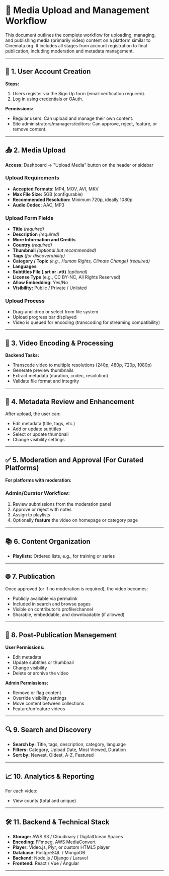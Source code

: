 # 📄 Media Upload and Management Workflow

This document outlines the complete workflow for uploading, managing, and publishing media (primarily video) content on a platform similar to Cinemata.org. It includes all stages from account registration to final publication, including moderation and metadata management.

---

## 🧾 1. User Account Creation

**Steps:**
1. Users register via the Sign Up form (email verification required).
2. Log in using credentials or OAuth.

**Permissions:**
- Regular users: Can upload and manage their own content.
- Site administrators/managers/editors: Can approve, reject, feature, or remove content.

---

## 📤 2. Media Upload

**Access:** Dashboard → "Upload Media" button on the header or sidebar

### Upload Requirements
- **Accepted Formats:** MP4, MOV, AVI, MKV
- **Max File Size:** 5GB (configurable)
- **Recommended Resolution:** Minimum 720p, ideally 1080p
- **Audio Codec:** AAC, MP3

### Upload Form Fields
- **Title** *(required)*
- **Description** *(required)*
- **More Information and Credits**
- **Country** *(required)*
- **Thumbnail** *(optional but recommended)*
- **Tags** *(for discoverability)*
- **Category / Topic** *(e.g., Human Rights, Climate Change)* *(required)*
- **Languages**
- **Subtitles File (.srt or .vtt)** *(optional)*
- **License Type** (e.g., CC BY-NC, All Rights Reserved)
- **Allow Embedding:** Yes/No
- **Visibility:** Public / Private / Unlisted

### Upload Process
- Drag-and-drop or select from file system
- Upload progress bar displayed
- Video is queued for encoding (transcoding for streaming compatibility)

---

## 🧪 3. Video Encoding & Processing

**Backend Tasks:**
- Transcode video to multiple resolutions (240p, 480p, 720p, 1080p)
- Generate preview thumbnails
- Extract metadata (duration, codec, resolution)
- Validate file format and integrity

---

## 📝 4. Metadata Review and Enhancement

After upload, the user can:
- Edit metadata (title, tags, etc.)
- Add or update subtitles
- Select or update thumbnail
- Change visibility settings

---

## ✅ 5. Moderation and Approval (For Curated Platforms)

**For platforms with moderation:**

### Admin/Curator Workflow:
1. Review submissions from the moderation panel
2. Approve or reject with notes
3. Assign to playlists
4. Optionally **feature** the video on homepage or category page

---

## 📚 6. Content Organization

- **Playlists:** Ordered lists, e.g., for training or series

---

## 🌐 7. Publication

Once approved (or if no moderation is required), the video becomes:
- Publicly available via permalink
- Included in search and browse pages
- Visible on contributor’s profile/channel
- Sharable, embeddable, and downloadable (if allowed)

---

## 🔧 8. Post-Publication Management

**User Permissions:**
- Edit metadata
- Update subtitles or thumbnail
- Change visibility
- Delete or archive the video

**Admin Permissions:**
- Remove or flag content
- Override visibility settings
- Move content between collections
- Feature/unfeature videos

---

## 🔍 9. Search and Discovery

- **Search by:** Title, tags, description, category, language
- **Filters:** Category, Upload Date, Most Viewed, Duration
- **Sort by:** Newest, Oldest, A-Z, Featured

---

## 📈 10. Analytics & Reporting

For each video:
- View counts (total and unique)

---

## 🛠️ 11. Backend & Technical Stack 

- **Storage:** AWS S3 / Cloudinary / DigitalOcean Spaces
- **Encoding:** FFmpeg, AWS MediaConvert
- **Player:** Video.js, Plyr, or custom HTML5 player
- **Database:** PostgreSQL / MongoDB
- **Backend:** Node.js / Django / Laravel
- **Frontend:** React / Vue / Angular

---
